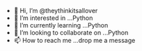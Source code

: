 - 👋 Hi, I’m @theythinkitsallover
- 👀 I’m interested in ...Python
- 🌱 I’m currently learning ...Python
- 💞️ I’m looking to collaborate on ...Python
- 📫 How to reach me ...drop me a message

<!---
theythinkitsallover/theythinkitsallover is a ✨ special ✨ repository because its `README.md` (this file) appears on your GitHub profile.
You can click the Preview link to take a look at your changes.
--->
